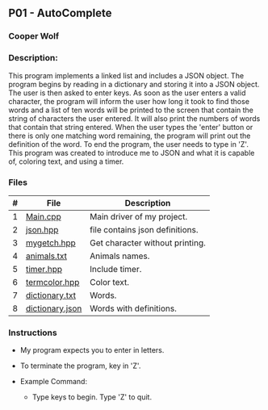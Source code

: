 ## P01 - AutoComplete
### Cooper Wolf
### Description:

This program implements a linked list and includes a JSON object. The program begins
by reading in a dictionary and storing it into a JSON object. The user is then 
asked to enter keys. As soon as the user enters a valid character, the program will
inform the user how long it took to find those words and a list of ten words 
will be printed to the screen that contain the string of characters the user entered. 
It will also print the numbers of words that contain that string entered. When the 
user types the 'enter' button or there is only one matching word remaining, the program
will print out the definition of the word. To end the program, the user needs to type
in 'Z'. This program was created to introduce me to JSON and what it is capable of,
coloring text, and using a timer. 

### Files

|   #   | File             | Description                                            |
| :---: | ---------------- | --------------------------------------------------     |
|   1   |    [Main.cpp](https://github.com/Coop-Wolf/3013-Algorithms/blob/main/Assignments/P02/main.cpp)      | Main driver of my project.                     |
|   2   |    [json.hpp](https://github.com/Coop-Wolf/3013-Algorithms/blob/main/Assignments/P02/json.hpp)      | file contains json definitions.                |
|   3   |    [mygetch.hpp](https://github.com/Coop-Wolf/3013-Algorithms/blob/main/Assignments/P02/mygetch.hpp)   | Get character without printing.                |
|   4   |    [animals.txt](https://github.com/Coop-Wolf/3013-Algorithms/blob/main/Assignments/P02/animals.txt)   | Animals names.                                 |
|   5   |    [timer.hpp](https://github.com/Coop-Wolf/3013-Algorithms/blob/main/Assignments/P02/timer.hpp)     | Include timer.                                 |
|   6   |    [termcolor.hpp](https://github.com/Coop-Wolf/3013-Algorithms/blob/main/Assignments/P02/termcolor.hpp) | Color text.                                    |
|   7   |    [dictionary.txt](https://github.com/Coop-Wolf/3013-Algorithms/blob/main/Assignments/P02/dictionary.txt)    | Words.                                     |
|   8   |    [dictionary.json](https://github.com/Coop-Wolf/3013-Algorithms/blob/main/Assignments/P02/dictionary.json)   | Words with definitions.                    |

### Instructions

- My program expects you to enter in letters.
- To terminate the program, key in 'Z'.

- Example Command:
    - Type keys to begin. Type 'Z' to quit.